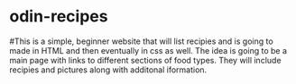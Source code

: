 # odin-recipes
#This is a simple, beginner website that will list recipies and is going to made in HTML and then eventually in css as well. The idea is going to be a main page with links to different sections of food types.  They will include recipies and pictures along with additonal iformation.


